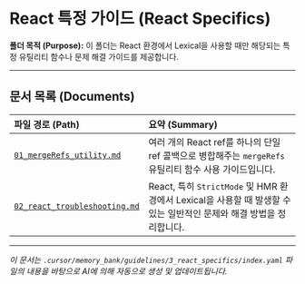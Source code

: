 # React 특정 가이드 (React Specifics)

**폴더 목적 (Purpose):** 이 폴더는 React 환경에서 Lexical을 사용할 때만 해당되는 특정 유틸리티 함수나 문제 해결 가이드를 제공합니다.

---

## 문서 목록 (Documents)

| 파일 경로 (Path)                                 | 요약 (Summary)                                                                                              |
| :----------------------------------------------- | :---------------------------------------------------------------------------------------------------------- |
| [`01_mergeRefs_utility.md`](./01_mergeRefs_utility.md) | 여러 개의 React ref를 하나의 단일 ref 콜백으로 병합해주는 `mergeRefs` 유틸리티 함수 사용 가이드입니다.        |
| [`02_react_troubleshooting.md`](./02_react_troubleshooting.md) | React, 특히 `StrictMode` 및 HMR 환경에서 Lexical을 사용할 때 발생할 수 있는 일반적인 문제와 해결 방법을 정리합니다. |

---

*이 문서는 `.cursor/memory_bank/guidelines/3_react_specifics/index.yaml` 파일의 내용을 바탕으로 AI에 의해 자동으로 생성 및 업데이트됩니다.* 